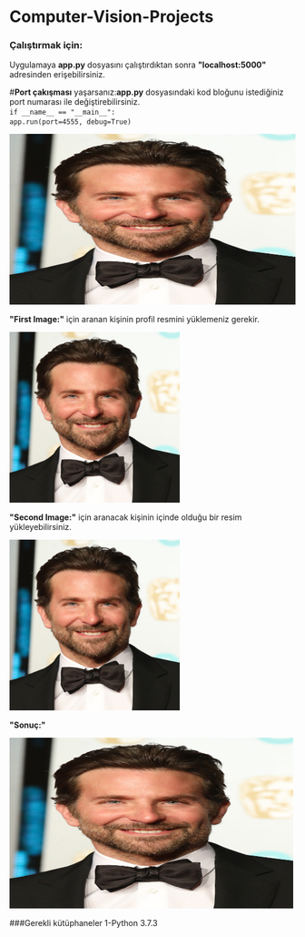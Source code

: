 # Computer-Vision-Projects

### Çalıştırmak için:

Uygulamaya **app.py** dosyasını çalıştırdıktan sonra **"localhost:5000"** adresinden erişebilirsiniz.

#**Port çakışması** yaşarsanız:**app.py** dosyasındaki kod bloğunu istediğiniz port numarası ile değiştirebilirsiniz.<br/>
`if __name__ == "__main__":`<br/>
    `app.run(port=4555, debug=True)`

<img src="face_recognition_app/images/bradley.jpg" width="600" height="300"/>

**"First Image:"** için aranan kişinin profil resmini yüklemeniz gerekir.


<img src="face_recognition_app/images/bradley.jpg" width="300" height="300"/>


**"Second Image:"** için aranacak kişinin içinde olduğu bir resim yükleyebilirsiniz.

<img src="face_recognition_app/images/bradley.jpg" width="300" height="300"/>

**"Sonuç:"**

<img src="face_recognition_app/images/bradley.jpg"  width="500" height="300"/>

###Gerekli kütüphaneler
 1-Python 3.7.3
